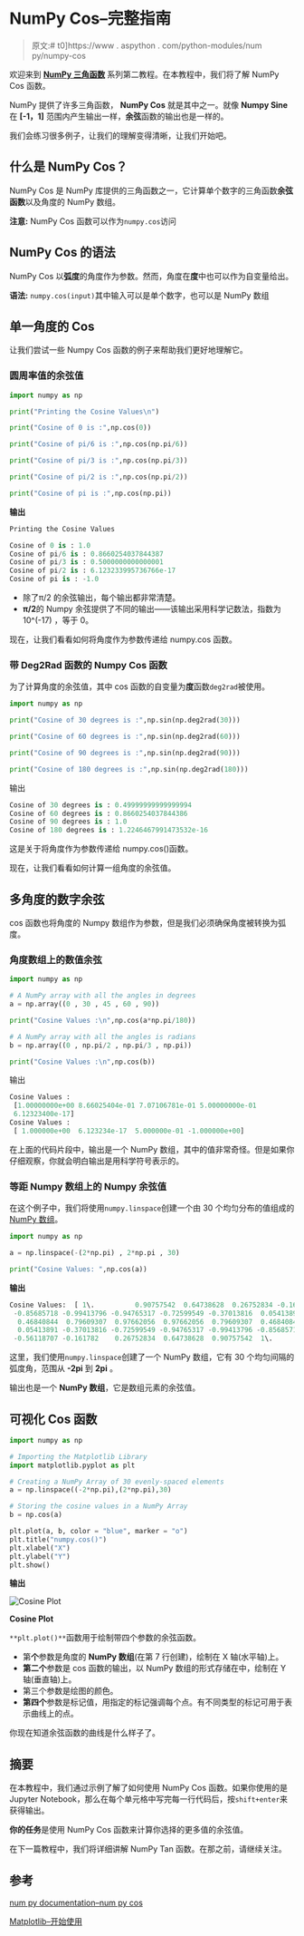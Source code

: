 # NumPy Cos–完整指南

> 原文:# t0]https://www . aspython . com/python-modules/num py/numpy-cos

欢迎来到 [**NumPy 三角函数**](https://www.askpython.com/python/numpy-trigonometric-functions) 系列第二教程。在本教程中，我们将了解 NumPy Cos 函数。

NumPy 提供了许多三角函数， **NumPy Cos** 就是其中之一。就像 **Numpy Sine** 在 **[-1，1]** 范围内产生输出一样，**余弦**函数的输出也是一样的。

我们会练习很多例子，让我们的理解变得清晰，让我们开始吧。

## 什么是 NumPy Cos？

NumPy Cos 是 NumPy 库提供的三角函数之一，它计算单个数字的三角函数**余弦函数**以及角度的 NumPy 数组。

**注意:** NumPy Cos 函数可以作为`numpy.cos`访问

## NumPy Cos 的语法

NumPy Cos 以**弧度**的角度作为参数。然而，角度在**度**中也可以作为自变量给出。

**语法:** `numpy.cos(input)`其中输入可以是单个数字，也可以是 NumPy 数组

## 单一角度的 Cos

让我们尝试一些 Numpy Cos 函数的例子来帮助我们更好地理解它。

### 圆周率值的余弦值

```py
import numpy as np

print("Printing the Cosine Values\n")

print("Cosine of 0 is :",np.cos(0))

print("Cosine of pi/6 is :",np.cos(np.pi/6))

print("Cosine of pi/3 is :",np.cos(np.pi/3))

print("Cosine of pi/2 is :",np.cos(np.pi/2))

print("Cosine of pi is :",np.cos(np.pi))

```

**输出**

```py
Printing the Cosine Values

Cosine of 0 is : 1.0
Cosine of pi/6 is : 0.8660254037844387
Cosine of pi/3 is : 0.5000000000000001
Cosine of pi/2 is : 6.123233995736766e-17
Cosine of pi is : -1.0

```

*   除了π/2 的余弦输出，每个输出都非常清楚。
*   **π/2**的 Numpy 余弦提供了不同的输出——该输出采用科学记数法，指数为 10^(-17) ，等于 0。

现在，让我们看看如何将角度作为参数传递给 numpy.cos 函数。

### 带 Deg2Rad 函数的 Numpy Cos 函数

为了计算角度的余弦值，其中 cos 函数的自变量为**度**函数`deg2rad`被使用。

```py
import numpy as np

print("Cosine of 30 degrees is :",np.sin(np.deg2rad(30)))

print("Cosine of 60 degrees is :",np.sin(np.deg2rad(60)))

print("Cosine of 90 degrees is :",np.sin(np.deg2rad(90)))

print("Cosine of 180 degrees is :",np.sin(np.deg2rad(180)))

```

输出

```py
Cosine of 30 degrees is : 0.49999999999999994
Cosine of 60 degrees is : 0.8660254037844386
Cosine of 90 degrees is : 1.0
Cosine of 180 degrees is : 1.2246467991473532e-16

```

这是关于将角度作为参数传递给 numpy.cos()函数。

现在，让我们看看如何计算一组角度的余弦值。

## 多角度的数字余弦

cos 函数也将角度的 Numpy 数组作为参数，但是我们必须确保角度被转换为弧度。

### 角度数组上的数值余弦

```py
import numpy as np

# A NumPy array with all the angles in degrees
a = np.array((0 , 30 , 45 , 60 , 90))

print("Cosine Values :\n",np.cos(a*np.pi/180))

# A NumPy array with all the angles is radians
b = np.array((0 , np.pi/2 , np.pi/3 , np.pi))

print("Cosine Values :\n",np.cos(b))

```

输出

```py
Cosine Values :
 [1.00000000e+00 8.66025404e-01 7.07106781e-01 5.00000000e-01
 6.12323400e-17]
Cosine Values :
 [ 1.000000e+00  6.123234e-17  5.000000e-01 -1.000000e+00]

```

在上面的代码片段中，输出是一个 NumPy 数组，其中的值非常奇怪。但是如果你仔细观察，你就会明白输出是用科学符号表示的。

### 等距 Numpy 数组上的 Numpy 余弦值

在这个例子中，我们将使用`numpy.linspace`创建一个由 30 个均匀分布的值组成的 [NumPy 数组](https://www.askpython.com/python-modules/numpy/python-numpy-arrays)。

```py
import numpy as np

a = np.linspace(-(2*np.pi) , 2*np.pi , 30)

print("Cosine Values: ",np.cos(a))

```

**输出**

```py
Cosine Values:  [ 1\.          0.90757542  0.64738628  0.26752834 -0.161782   -0.56118707
 -0.85685718 -0.99413796 -0.94765317 -0.72599549 -0.37013816  0.05413891
  0.46840844  0.79609307  0.97662056  0.97662056  0.79609307  0.46840844
  0.05413891 -0.37013816 -0.72599549 -0.94765317 -0.99413796 -0.85685718
 -0.56118707 -0.161782    0.26752834  0.64738628  0.90757542  1\.        ]

```

这里，我们使用`numpy.linspace`创建了一个 NumPy 数组，它有 30 个均匀间隔的弧度角，范围从 **-2pi** 到 **2pi** 。

输出也是一个 **NumPy 数组**，它是数组元素的余弦值。

## 可视化 Cos 函数

```py
import numpy as np

# Importing the Matplotlib Library
import matplotlib.pyplot as plt

# Creating a NumPy Array of 30 evenly-spaced elements
a = np.linspace((-2*np.pi),(2*np.pi),30)

# Storing the cosine values in a NumPy Array
b = np.cos(a)

plt.plot(a, b, color = "blue", marker = "o")
plt.title("numpy.cos()")
plt.xlabel("X")
plt.ylabel("Y")
plt.show()

```

**输出**

![Cosine Plot ](img/2bff40f7a0d7a1575a59cdb28315c69c.png)

**Cosine Plot**

`**plt.plot()**`函数用于绘制带四个参数的余弦函数。

*   第**个**参数是角度的 **NumPy 数组**(在第 7 行创建)，绘制在 X 轴(水平轴)上。
*   **第二个**参数是 cos 函数的输出，以 NumPy 数组的形式存储在中，绘制在 Y 轴(垂直轴)上。
*   第三个参数是绘图的颜色。
*   **第四个**参数是标记值，用指定的标记强调每个点。有不同类型的标记可用于表示曲线上的点。

你现在知道余弦函数的曲线是什么样子了。

## 摘要

在本教程中，我们通过示例了解了如何使用 NumPy Cos 函数。如果你使用的是 Jupyter Notebook，那么在每个单元格中写完每一行代码后，按`shift+enter`来获得输出。

**你的任务**是使用 NumPy Cos 函数来计算你选择的更多值的余弦值。

在下一篇教程中，我们将详细讲解 NumPy Tan 函数。在那之前，请继续关注。

## 参考

[num py documentation–num py cos](https://numpy.org/doc/stable/reference/generated/numpy.cos.html)

[Matplotlib–开始使用](https://matplotlib.org/stable/users/getting_started/)